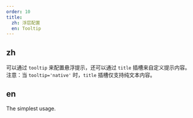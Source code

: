 ```yaml
---
order: 10
title:
  zh: 浮层配置
  en: Tooltip
---
```


## zh

可以通过 `tooltip` 来配置悬浮提示，还可以通过 `title` 插槽来自定义提示内容。  
注意：当 `tooltip='native'` 时，`title` 插槽仅支持纯文本内容。

## en

The simplest usage.
